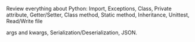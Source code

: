 Review everything about Python: 
Import,
Exceptions,
Class,
Private attribute,
Getter/Setter,
Class method,
Static method,
Inheritance,
Unittest,
Read/Write file

args and kwargs,
Serialization/Deserialization,
JSON.
